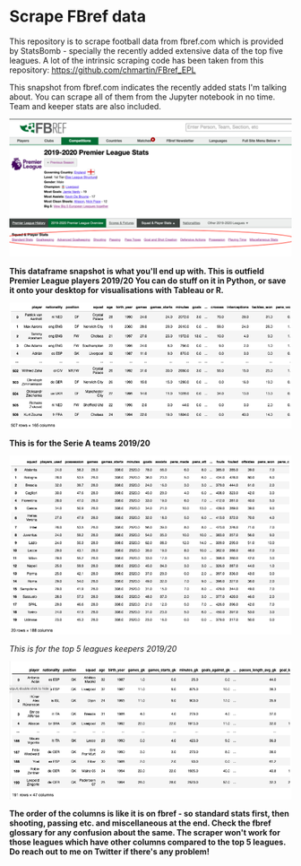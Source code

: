 
# Scrape FBref data

This repository is to scrape football data from fbref.com which is provided by StatsBomb - 
specially the recently added extensive data of the top five leagues. A lot of the intrinsic scraping code has been taken from this repository: https://github.com/chmartin/FBref_EPL

This snapshot from fbref.com indicates the recently added stats I'm talking about. You can scrape all of them from the Jupyter notebook in no time. Team and keeper stats are also included. 

![alt text](fbref.png)

**This dataframe snapshot is what you'll end up with. This is outfield Premier League players 2019/20 You can do stuff on it in Python, or save it onto your desktop for visualisations with Tableau or R.**


![alt text](PL_Outfield.png)


**This is for the Serie A teams 2019/20**


![alt text](SerieA_Teams.png)


*This is for the top 5 leagues keepers 2019/20*


![alt text](Top5_Keepers.png)


**The order of the columns is like it is on fbref - so standard stats first, then shooting, passing etc. and miscellaneous at the end. Check the fbref glossary for any confusion about the same. The scraper won't work for those leagues which have other columns compared to the top 5 leagues. Do reach out to me on Twitter if there's any problem!**